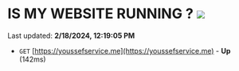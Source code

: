 # IS MY WEBSITE RUNNING ? [![](https://img.shields.io/static/v1?label=Sponsor&message=%E2%9D%A4&logo=GitHub&color=%23fe8e86)](https://github.com/sponsors/<username>)

Last updated: **2/18/2024, 12:19:05 PM**

- `GET` [https://youssefservice.me](https://youssefservice.me) - **Up** (142ms)
